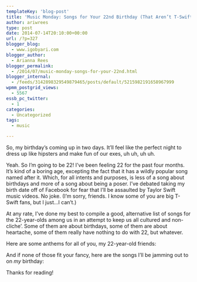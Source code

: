 ```yaml
---
templateKey: 'blog-post'
title: 'Music Monday: Songs for Your 22nd Birthday (That Aren’t T-Swift’s)'
author: ariwrees
type: post
date: 2014-07-14T20:10:00+00:00
url: /?p=327
blogger_blog:
  - www.igobyari.com
blogger_author:
  - Arianna Rees
blogger_permalink:
  - /2014/07/music-monday-songs-for-your-22nd.html
blogger_internal:
  - /feeds/3142898329549879465/posts/default/5215982191658967999
wpmm_postgrid_views:
  - 5567
essb_pc_twitter:
  - 1
categories:
  - Uncategorized
tags:
  - music

---
```

So, my birthday’s coming up in two days. It’ll feel like the perfect night to dress up like hipsters and make fun of our exes, uh uh, uh uh.

Yeah. So I’m going to be 22! I’ve been feeling 22 for the past four months. It’s kind of a boring age, excepting the fact that it has a wildly popular song named after it. Which, for all intents and purposes, is less of a song about birthdays and more of a song about being a poser. I’ve debated taking my birth date off of Facebook for fear that I’ll be assaulted by Taylor Swift music videos. No joke. (I’m sorry, friends. I know some of you are big T-Swift fans, but I just…I can’t.)

At any rate, I’ve done my best to compile a good, alternative list of songs for the 22-year-olds among us in an attempt to keep us all cultured and non-cliche’. Some of them are about birthdays, some of them are about heartache, some of them really have nothing to do with 22, but whatever.

Here are some anthems for all of you, my 22-year-old friends:

And if none of those fit your fancy, here are the songs I’ll be jamming out to on _my_ birthday:

Thanks for reading!